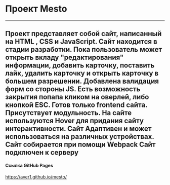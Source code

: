 # Проект Mesto
---
Проект представляет собой сайт, написанный на **HTML** , **CSS** и **JavaScript**. 
Сайт находится в стадии разработки. Пока пользователь может открыть вкладу "редактирования"
информации, добавить карточку, поставить лайк, удалить карточку и открыть карточку в большем разрешении.
Добавлена валидация форм со стороны JS. Есть возможность закрытия попапа кликом на оверлей, либо кнопкой ESC. 
Готов только frontend сайта. Присутствует модульность.
На сайте используются **Hover** для придания сайту интерактивности.
Сайт **Адаптивен** и может использоваться на различных устройствах.
Сайт собирается при помощи **Webpack**
Сайт подключен к серверу
---
#### Ссылка GitHub Pages
https://aver1.github.io/mesto/